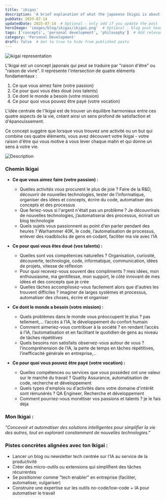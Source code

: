```yaml
---
title: 'ikigai'
description: 'A brief explanation of what the japanese Ikigai is about'
pubDate: 2025-07-14
updatedDate: 2025-07-14  # Optional - only add if you update the post
heroImage: 'images/blog/ikigai/ikigai.png'  # Optional - blog post header image
tags: ['concepts', 'personal development', 'philosophy']  # Add relevant tags
category: 'Personal Development'
draft: false  # Set to true to hide from published posts
---
```


![ikigai representation](/images/blog/ikigai/ikigai.png)

L'Ikigai est un concept japonais qui peut se traduire par "raison d'être" ou "raison de vivre". Il représente l'intersection de quatre éléments fondamentaux :

1. Ce que vous aimez faire (votre passion)
2. Ce pour quoi vous êtes doué (vos talents)
3. Ce dont le monde a besoin (votre mission)
4. Ce pour quoi vous pouvez être payé (votre vocation)

L'idée centrale de l'Ikigai est de trouver un équilibre harmonieux entre ces quatre aspects de la vie, créant ainsi un sens profond de satisfaction et d'épanouissement.

Ce concept suggère que lorsque vous trouvez une activité ou un but qui combine ces quatre éléments, vous avez découvert votre Ikigai - votre raison d'être qui vous motive à vous lever chaque matin et qui donne un sens à votre vie.

<div class="text-center my-8">
  <img src="https://shorturl.at/834of" alt="Description" class="mx-auto max-w-md rounded-lg shadow-lg" />
</div>


### Chemin Ikigai

- **Ce que vous aimez faire (votre passion) :**
    - Quelles activités vous procurent le plus de joie ? Faire de la R&D, découvrir de nouvelles technologies, tester de l’informatique, organiser des idées et concepts, écrire du code, automatiser des concepts et des processus
    - Que feriez-vous si l'argent n'était pas un problème ? Je découvrirais de nouvelles technologies, j’automatiserai des processus, écrirait un blog technologie
    - Quels sujets vous passionnent au point d'en parler pendant des heures ? Warhammer 40K, le code, l’automatisation de processus, enlever des roadblocks de gens en codant, faciliter ma vie avec l’IA

- **Ce pour quoi vous êtes doué (vos talents) :**
    - Quelles sont vos compétences naturelles ? Organisation, curiosité, découverte, technologie, code, informatique, communication, idées de projets, vitesse de réflexion
    - Pour quoi recevez-vous souvent des compliments ? mes idées, mon enthousiasme, ma gentillesse, mon support, le côté innovant de mes idées et des concepts que je crée
    - Quelles tâches accomplissez-vous facilement alors que d'autres les trouvent difficiles ? imaginer de larges systèmes et processus, automatiser des choses, écrire et organiser

- **Ce dont le monde a besoin (votre mission) :**
    - Quels problèmes dans le monde vous préoccupent le plus ? pas tellement,… l’accès à l’IA, le développement du confort humain
    - Comment aimeriez-vous contribuer à la société ? en rendant l’accès à l’IA, l’automatisation et en facilitant le quotidien de gens au niveau de tâches répétitives
    - Quels besoins non satisfaits observez-vous autour de vous ? l’incompréhension de l’IA, la perte de temps en tâches répétitives, l’inefficacité générale en entreprise,..

- **Ce pour quoi vous pouvez être payé (votre vocation) :**
    - Quelles compétences ou services que vous possédez ont une valeur sur le marché du travail ? Quality Assurance, automatisation de code, recherche et développement
    - Quels types d'emplois ou d'activités dans votre domaine d'intérêt sont rémunérés ? QA Engineer, Recherche et développement
    - Comment pourriez-vous monétiser vos passions et talents ? je le fais déja

### Mon Ikigai :

*"Concevoir et automatiser des solutions intelligentes pour simplifier la vie des autres, tout en explorant constamment de nouvelles technologies."*

### Pistes concrètes alignées avec ton Ikigai :

- Lancer un blog ou newsletter tech centrée sur l’IA au service de la productivité
- Créer des micro-outils ou extensions qui simplifient des tâches récurrentes
- Se positionner comme "tech enabler" en entreprise (faciliter, automatiser, vulgariser)
- Construire une expertise sur les outils no-code/low-code + IA pour automatiser le travail